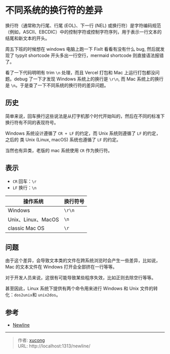 # 不同系统的换行符的差异


换行符（通常称为行尾、行尾 (EOL)、下一行 (NEL) 或换行符）是字符编码规范（例如，ASCII、EBCDIC）中的控制字符或控制字符序列，用于表示一行文本的结尾和新文本的开头。

<!--more-->

周五下班的时候想在 windows 电脑上跑一下 FixIt 看看有没有什么 bug, 然后就发现了 typyit shortcode 开头多出一行空行，mermaid shortcode 则直接语法报错了。

看了一下代码明明有 trim `\n` 处理，而且 Vercel 打包和 Mac 上运行打包都没问题。debug 了一下才发现 Windows 系统上的换行是 `\r\n`, 而 Mac 系统上的换行是 `\n`。于是查了一下不同系统的换行符的差异问题。

## 历史

简单来说，回车换行这些说法是从打字机那个时代开始叫的，然后在不同的标准下换行符有不同的表现符号。

Windows 系统设计遵循了 `CR + LF` 的约定，而 Unix 系统则遵循了 `LF` 的约定，之后的 类 Unix (Linux, macOS) 系统也遵循了 `LF` 的约定。

当然也有异类，老版的 mac 系统使用 `CR` 作为换行符。

## 表示

- `CR` 回车：`\r`
- `LF` 换行：`\n`

| 操作系统           | 换行符号 |
| ------------------ | -------- |
| Windows            | `\r\n`   |
| Unix、Linux、MacOS | `\n`     |
| classic Mac OS     | `\r`     |

## 问题

由于这个差异，会导致文本类的文件在跨系统浏览时会产生一些差异，比如说，Mac 的文本文件在 Windows 打开会全部挤在一行等等。

对于开发人员来说，这很有可能导致某些程序失效，比如正则去除空行等等。

甚至因此，Linux 系统下提供有两个命令用来进行 Windows 和 Unix 文件的转化：`dos2unix`和 `unix2dos`。

## 参考

- [Newline](https://en.wikipedia.org/wiki/Newline)


---

> 作者: [xucong](https://shiqustudio.github.io/)  
> URL: http://localhost:1313/newline/  

